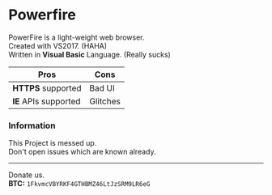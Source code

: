 # Powerfire
PowerFire is a light-weight web browser.<br/>
Created with VS2017. (HAHA) <br/>
Written in **Visual Basic** Language. (Really sucks)

|Pros|Cons| 
|--------|----|
**HTTPS** supported | Bad UI
**IE** APIs supported | Glitches

### Information
This Project is messed up. <br/>
Don't open issues which are known already.

---------------
Donate us. <br/>
**BTC:** `1FkvmcVBYRKF4GTHBMZ46LtJzSRM9LR6eG`
